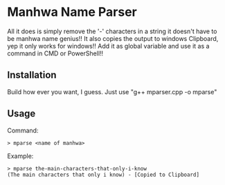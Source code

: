 # Manhwa Name Parser

All it does is simply remove the '-' characters in a string it doesn't have to be manhwa name genius!!
It also copies the output to windows Clipboard, yep it only works for windows!!
Add it as global variable and use it as a command in CMD or PowerShell!!

## Installation
Build how ever you want, I guess. Just use "g++ mparser.cpp -o mparse"

## Usage
Command: 
```
> mparse <name of manhwa>
```

Example:
```
> mparse the-main-characters-that-only-i-know
(The main characters that only i know) - [Copied to Clipboard]
```